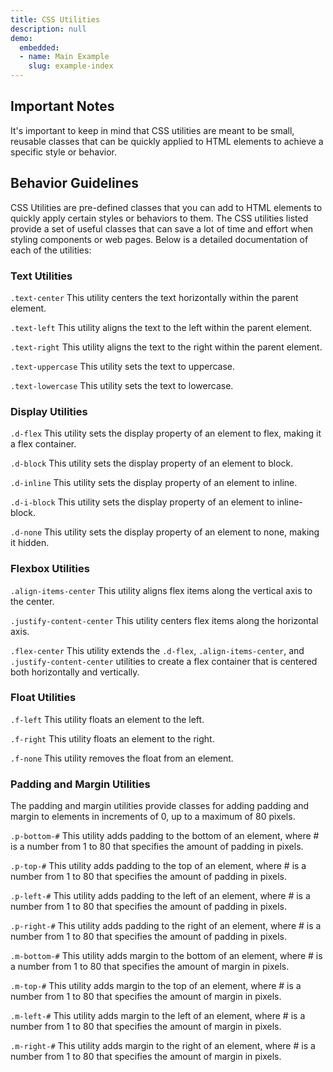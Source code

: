 ```yaml
---
title: CSS Utilities
description: null
demo:
  embedded:
  - name: Main Example
    slug: example-index
---
```


## Important Notes

It's important to keep in mind that CSS utilities are meant to be small, reusable classes that can be quickly applied to HTML elements to achieve a specific style or behavior.

## Behavior Guidelines

CSS Utilities are pre-defined classes that you can add to HTML elements to quickly apply certain styles or behaviors to them. The CSS utilities listed provide a set of useful classes that can save a lot of time and effort when styling components or web pages. Below is a detailed documentation of each of the utilities:

### Text Utilities

`.text-center`
This utility centers the text horizontally within the parent element.

`.text-left`
This utility aligns the text to the left within the parent element.

`.text-right`
This utility aligns the text to the right within the parent element.

`.text-uppercase`
This utility sets the text to uppercase.

`.text-lowercase`
This utility sets the text to lowercase.

### Display Utilities

`.d-flex`
This utility sets the display property of an element to flex, making it a flex container.

`.d-block`
This utility sets the display property of an element to block.

`.d-inline`
This utility sets the display property of an element to inline.

`.d-i-block`
This utility sets the display property of an element to inline-block.

`.d-none`
This utility sets the display property of an element to none, making it hidden.

### Flexbox Utilities

`.align-items-center`
This utility aligns flex items along the vertical axis to the center.

`.justify-content-center`
This utility centers flex items along the horizontal axis.

`.flex-center`
This utility extends the `.d-flex`, `.align-items-center`, and `.justify-content-center` utilities to create a flex container that is centered both horizontally and vertically.

### Float Utilities

`.f-left`
This utility floats an element to the left.

`.f-right`
This utility floats an element to the right.

`.f-none`
This utility removes the float from an element.

### Padding and Margin Utilities

The padding and margin utilities provide classes for adding padding and margin to elements in increments of 0, up to a maximum of 80 pixels.

`.p-bottom-#`
This utility adds padding to the bottom of an element, where # is a number from 1 to 80 that specifies the amount of padding in pixels.

`.p-top-#`
This utility adds padding to the top of an element, where # is a number from 1 to 80 that specifies the amount of padding in pixels.

`.p-left-#`
This utility adds padding to the left of an element, where # is a number from 1 to 80 that specifies the amount of padding in pixels.

`.p-right-#`
This utility adds padding to the right of an element, where # is a number from 1 to 80 that specifies the amount of padding in pixels.

`.m-bottom-#`
This utility adds margin to the bottom of an element, where # is a number from 1 to 80 that specifies the amount of margin in pixels.

`.m-top-#`
This utility adds margin to the top of an element, where # is a number from 1 to 80 that specifies the amount of margin in pixels.

`.m-left-#`
This utility adds margin to the left of an element, where # is a number from 1 to 80 that specifies the amount of margin in pixels.

`.m-right-#`
This utility adds margin to the right of an element, where # is a number from 1 to 80 that specifies the amount of margin in pixels.
